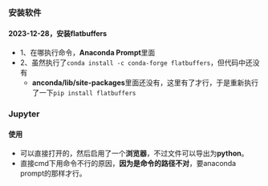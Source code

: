 ### 安装软件

#### 2023-12-28，安装flatbuffers

+ 1、在哪执行命令，**Anaconda Prompt**里面
+ 2、虽然执行了`conda install -c conda-forge flatbuffers`，但代码中还没有
  + **anconda/lib/site-packages**里面还没有，这里有了才行，于是重新执行了一下`pip install flatbuffers`

### Jupyter

#### 使用

+ 可以直接打开的，然后启用了一个**浏览器**，不过文件可以导出为**python**。
+ 直接cmd下用命令不行的原因，**因为是命令的路径不对**，要anaconda prompt的那样才行。